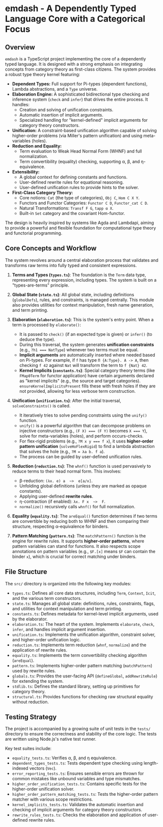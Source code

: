 # emdash - A Dependently Typed Language Core with a Categorical Focus

## Overview

`emdash` is a TypeScript project implementing the core of a dependently typed language. It is designed with a strong emphasis on integrating concepts from category theory as first-class citizens. The system provides a robust type theory kernel featuring:

*   **Dependent Types:** Full support for Pi-types (dependent functions), Lambda abstractions, and a `Type` universe.
*   **Elaboration Engine:** A sophisticated bidirectional type checking and inference system (`check` and `infer`) that drives the entire process. It handles:
    *   Creation and solving of unification constraints.
    *   Automatic insertion of implicit arguments.
    *   Specialized handling for "kernel-defined" implicit arguments for category theory constructors.
*   **Unification:** A constraint-based unification algorithm capable of solving higher-order problems (via Miller's pattern unification) and using meta-variables (holes).
*   **Reduction and Equality:**
    *   Term evaluation to Weak Head Normal Form (WHNF) and full normalization.
    *   Term convertibility (equality) checking, supporting α, β, and η-equivalence.
*   **Extensibility:**
    *   A global context for defining constants and functions.
    *   User-defined rewrite rules for equational reasoning.
    *   User-defined unification rules to provide hints to the solver.
*   **First-Class Category Theory:**
    *   Core notions: `Cat` (the type of categories), `Obj C`, `Hom C X Y`.
    *   Functors and Functor Categories: `Functor C D`, `Functor_cat C D`.
    *   Natural Transformations: `Transf F G`, `tapp α X`.
    *   Built-in `Set` category and the covariant Hom-functor.

The design is heavily inspired by systems like Agda and Lambdapi, aiming to provide a powerful and flexible foundation for computational type theory and functorial programming.

## Core Concepts and Workflow

The system revolves around a central elaboration process that validates and transforms raw terms into fully typed and consistent expressions.

1.  **Terms and Types (`types.ts`)**: The foundation is the `Term` data type, representing every expression, including types. The system is built on a "types-are-terms" principle.

2.  **Global State (`state.ts`)**: All global state, including definitions (`globalDefs`), rules, and constraints, is managed centrally. This module also provides utilities for context manipulation, fresh name generation, and term printing.

3.  **Elaboration (`elaboration.ts`)**: This is the system's entry point. When a term is processed by `elaborate()`:
    *   It is passed to `check()` (if an expected type is given) or `infer()` (to deduce the type).
    *   During this traversal, the system generates **unification constraints** (e.g., `?h1 === NatType`) whenever two terms must be equal.
    *   **Implicit arguments** are automatically inserted where needed based on Pi-types. For example, if `f` has type `Π {A:Type}. A -> A`, then checking `f 42` against `Nat` will transform the term to `f {Nat} 42`.
    *   **Kernel Implicits (`constants.ts`)**: Special category theory terms (like `FMap0Term` for functor application) have certain arguments declared as "kernel implicits" (e.g., the source and target categories). `ensureKernelImplicitsPresent` fills these with fresh holes if they are not provided, allowing for less verbose term construction.

4.  **Unification (`unification.ts`)**: After the initial traversal, `solveConstraints()` is called.
    *   It iteratively tries to solve pending constraints using the `unify()` function.
    *   `unify()` is a powerful algorithm that can decompose problems on injective constructors (e.g., `(F X) === (F Y)` becomes `X === Y`), solve for meta-variables (holes), and perform occurs-checks.
    *   For flex-rigid problems (e.g., `?M x y === f x`), it uses **higher-order pattern unification** (`solveHoFlexRigid`) to find a lambda abstraction that solves the hole (e.g., `?M = λa b. f a`).
    *   The process can be guided by user-defined unification rules.

5.  **Reduction (`reduction.ts`)**: The `whnf()` function is used pervasively to reduce terms to their head normal form. This involves:
    *   β-reduction: `(λx. e) a  ~>  e[a/x]`.
    *   Unfolding global definitions (unless they are marked as opaque constants).
    *   Applying user-defined **rewrite rules**.
    *   η-contraction (if enabled): `λx. F x  ~>  F`.
    *   `normalize()` recursively calls `whnf()` for full normalization.

6.  **Equality (`equality.ts`)**: The `areEqual()` function determines if two terms are convertible by reducing both to WHNF and then comparing their structure, respecting α-equivalence for binders.

7.  **Pattern Matching (`pattern.ts`)**: The `matchPattern()` function is the engine for rewrite rules. It supports **higher-order patterns**, where pattern variables can stand for functions. It also respects scope annotations on pattern variables (e.g., `$F.[x]` means `$F` can contain the binder `x`), which is crucial for correct matching under binders.

## File Structure

The `src/` directory is organized into the following key modules:

*   `types.ts`: Defines all core data structures, including `Term`, `Context`, `Icit`, and the various term constructors.
*   `state.ts`: Manages all global state: definitions, rules, constraints, flags, and utilities for context manipulation and term printing.
*   `constants.ts`: Defines metadata for kernel-level implicit arguments, used by the elaborator.
*   `elaboration.ts`: The heart of the system. Implements `elaborate`, `check`, `infer`, and handles implicit argument insertion.
*   `unification.ts`: Implements the unification algorithm, constraint solver, and higher-order unification logic.
*   `reduction.ts`: Implements term reduction (`whnf`, `normalize`) and the application of rewrite rules.
*   `equality.ts`: Implements the term convertibility checking algorithm (`areEqual`).
*   `pattern.ts`: Implements higher-order pattern matching (`matchPattern`) used by rewrite rules.
*   `globals.ts`: Provides the user-facing API (`defineGlobal`, `addRewriteRule`) for extending the system.
*   `stdlib.ts`: Defines the standard library, setting up primitives for category theory.
*   `structural.ts`: Provides functions for checking raw structural equality without reduction.

## Testing Strategy

The project is accompanied by a growing suite of unit tests in the `tests/` directory to ensure the correctness and stability of the core logic. The tests are written using Node.js's native test runner.

Key test suites include:
*   `equality_tests.ts`: Verifies α, β, and η equivalence.
*   `dependent_types_tests.ts`: Tests dependent type checking using length-indexed vectors (`Vec`).
*   `error_reporting_tests.ts`: Ensures sensible errors are thrown for common mistakes like unbound variables and type mismatches.
*   `higher_order_unification_tests.ts`: Contains specific tests for the higher-order unification solver.
*   `higher_order_pattern_matching_tests.ts`: Tests the higher-order pattern matcher with various scope restrictions.
*   `kernel_implicits_tests.ts`: Validates the automatic insertion and checking of implicit arguments for category theory constructors.
*   `rewrite_rules_tests.ts`: Checks the elaboration and application of user-defined rewrite rules.